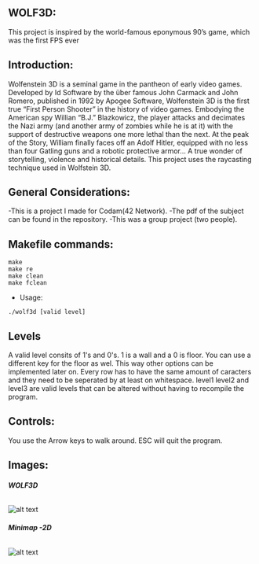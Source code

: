 ## <b> WOLF3D: </b><br>
This project is inspired by the world-famous eponymous 90’s game, which was the first FPS ever

## <b> Introduction: </b><br>
Wolfenstein 3D is a seminal game in the pantheon of early video games. Developed by
Id Software by the über famous John Carmack and John Romero, published in 1992
by Apogee Software, Wolfenstein 3D is the first true “First Person Shooter” in the
history of video games.
Embodying the American spy Willian “B.J.” Blazkowicz, the player attacks and decimates the Nazi army (and another army of zombies while he is at it) with the support
of destructive weapons one more lethal than the next. At the peak of the Story, William
finally faces off an Adolf Hitler, equipped with no less than four Gatling guns and a
robotic protective armor... A true wonder of storytelling, violence and historical details.
This project uses the raycasting technique used in Wolfstein 3D.

## <b> General Considerations: </b><br>

-This is a project I made for Codam(42 Network). 
-The pdf of the subject can be found in the repository.
-This was a group project (two people).

## <b> Makefile commands: </b><br>

```
make
make re
make clean
make fclean
```
- Usage:
```
./wolf3d [valid level]
```
## <b> Levels </b><br>
A valid level consits of 1's and 0's. 1 is a wall and a 0 is floor. 
You can use a different key for the floor as wel. This way other options can be implemented later on.
Every row has to have the same amount of caracters and they need to be seperated by at least on whitespace.
level1 level2 and level3 are valid levels that can be altered without having to recompile the program.

## <b>Controls: </b><br>
You use the Arrow keys to walk around.
ESC will quit the program.

## <b> Images: </b><br>
###### <b> WOLF3D </b><br>
![alt text](https://i.imgur.com/iZCJFlq.png)

###### <b> Minimap -2D </b><br>
![alt text](https://i.imgur.com/4emYivs.png)




